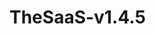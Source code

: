 # TheSaaS-v1.4.5

<script>
window.location.href="https://trung.ml/TheSaaS-v1.4.5/demo.html";
</script>
